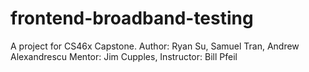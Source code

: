 # frontend-broadband-testing

A project for CS46x Capstone.
Author: Ryan Su, Samuel Tran, Andrew Alexandrescu
Mentor: Jim Cupples,
Instructor: Bill Pfeil
